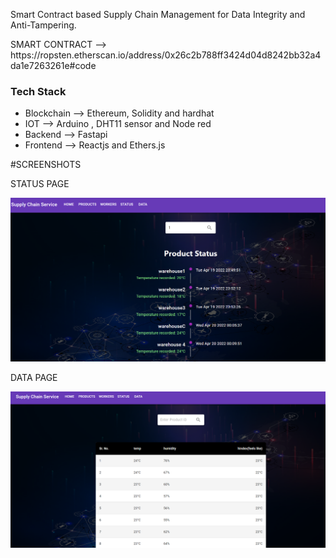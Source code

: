 Smart Contract based Supply Chain Management for Data Integrity and Anti-Tampering.
<p> SMART CONTRACT --> https://ropsten.etherscan.io/address/0x26c2b788ff3424d04d8242bb32a4da1e7263261e#code</p>

<h3> Tech Stack </h3>
<ul>
  <li>Blockchain --> Ethereum, Solidity and hardhat </li>
  <li> IOT --> Arduino , DHT11 sensor  and Node red </li>
  <li> Backend --> Fastapi </li>
  <li> Frontend --> Reactjs and Ethers.js </li>
</ul>

#SCREENSHOTS

<p>STATUS PAGE</p>

![](Screenshots/status.png)

<p>DATA PAGE</p>

![](Screenshots/Data.png)

